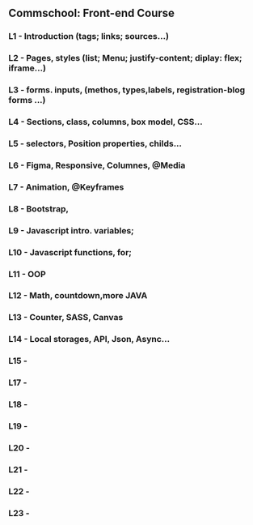 ## Commschool: Front-end Course
### L1 - Introduction (tags; links; sources...)
### L2 - Pages, styles (list; Menu; justify-content; diplay: flex; iframe...)
### L3 - forms. inputs, (methos, types,labels, registration-blog forms ...)
### L4 - Sections, class, columns, box model, CSS...
### L5 - selectors, Position properties, childs...
### L6 - Figma, Responsive, Columnes, @Media
### L7 - Animation, @Keyframes
### L8 - Bootstrap, 
### L9 - Javascript intro. variables;
### L10 - Javascript functions, for;
### L11 - OOP
### L12 - Math, countdown,more JAVA
### L13 - Counter, SASS, Canvas
### L14 - Local storages, API, Json, Async...
### L15 - 
### L17 - 
### L18 - 
### L19 - 
### L20 - 
### L21 - 
### L22 - 
### L23 - 

